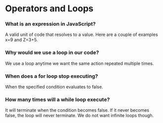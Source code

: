# Operators and Loops

### What is an expression in JavaScript?

A valid unit of code that resolves to a value. Here are a couple of examples x=9 and Z=3+5. 

### Why would we use a loop in our code?

We use a loop anytime we want the same action repeated multiple times. 

### When does a for loop stop executing?

When the specified condition evaluates to false.

### How many times will a while loop execute?

It will terminate when the condition becomes false. If it never becomes false, the loop will never terminate. We do not want infinite loops though.
